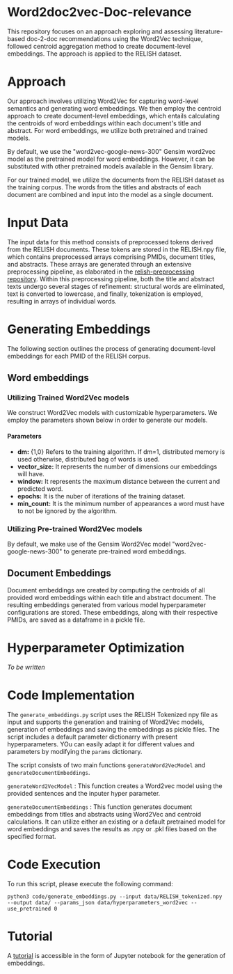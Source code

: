 # Word2doc2vec-Doc-relevance
This repository focuses on an approach exploring and assessing literature-based doc-2-doc recommendations using the Word2Vec technique, followed  centroid aggregation method to create document-level embeddings. The approach is applied to the RELISH dataset.

# Approach
Our approach involves utilizing Word2Vec for capturing word-level semantics and generating word embeddings. We then employ the centroid approach to create document-level embeddings, which entails calculating the centroids of word embeddings within each document's title and abstract. For word embeddings, we utilize both pretrained and trained models.

By default, we use the "word2vec-google-news-300" Gensim word2vec model as the pretrained model for word embeddings. However, it can be substituted with other pretrained models available in the Gensim library.

For our trained model, we utilize the documents from the RELISH dataset as the training corpus. The words from the titles and abstracts of each document are combined and input into the model as a single document.

# Input Data
The input data for this method consists of preprocessed tokens derived from the RELISH documents. These tokens are stored in the RELISH.npy file, which contains preprocessed arrays comprising PMIDs, document titles, and abstracts. These arrays are generated through an extensive preprocessing pipeline, as elaborated in the [relish-preprocessing repository](https://github.com/zbmed-semtec/relish-preprocessing). Within this preprocessing pipeline, both the title and abstract texts undergo several stages of refinement: structural words are eliminated, text is converted to lowercase, and finally, tokenization is employed, resulting in arrays of individual words.

# Generating Embeddings
The following section outlines the process of generating document-level embeddings for each PMID of the RELISH corpus.

## Word embeddings

### Utilizing Trained Word2Vec models
We construct Word2Vec models with customizable hyperparameters. We employ the parameters shown below in order to generate our models.
#### Parameters

+ **dm:** {1,0} Refers to the training algorithm. If dm=1, distributed memory is used otherwise, distributed bag of words is used.
+ **vector_size:** It represents the number of dimensions our embeddings will have.
+ **window:** It represents the maximum distance between the current and predicted word.
+ **epochs:** It is the nuber of iterations of the training dataset.
+ **min_count:** It is the minimum number of appearances a word must have to not be ignored by the algorithm.

### Utilizing Pre-trained Word2Vec models
By default, we make use of the Gensim Word2Vec model "word2vec-google-news-300" to generate pre-trained word embeddings.

## Document Embeddings
Document embeddings are created by computing the centroids of all provided word embeddings within each title and abstract document. The resulting embeddings generated from various model hyperparameter configurations are stored. These embeddings, along with their respective PMIDs, are saved as a dataframe in a pickle file.

# Hyperparameter Optimization
*To be written*

# Code Implementation
The `generate_embeddings.py` script uses the RELISH Tokenized npy file as input and supports the generation and training of Word2Vec models, generation of embeddings and saving the embeddings as pickle files. The script includes a default parameter dictionarry with present hyperparameters. YOu can easily adapt it for different values and parameters by modifying the `params` dictionary.

The script consists of two main functions `generateWord2VecModel` and `generateDocumentEmbeddings`.

`generateWord2VecModel` : This function creates a Word2vec model using the provided sentences and the inputer hyper parameter.

`generateDocumentEmbeddings` :  This function generates document embeddings from titles and abstracts using Word2Vec and centroid calculations. It can utilize either an existing or a default pretrained model for word embeddings and saves the results as .npy or .pkl files based on the specified format.

# Code Execution

To run this script, please execute the following command:

`python3 code/generate_embeddings.py --input data/RELISH_tokenized.npy --output data/ --params_json data/hyperparameters_word2vec --use_pretrained 0`

# Tutorial
A [tutorial](./docs/Tutorial.ipynb) is accessible in the form of Jupyter notebook for the generation of embeddings.